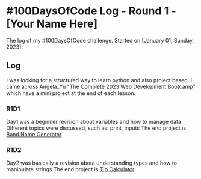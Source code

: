 # #100DaysOfCode Log - Round 1 - [Your Name Here]

The log of my #100DaysOfCode challenge. Started on [January 01, Sunday, 2023].

## Log

I was looking for a structured way to learn python and also project based.
I came across Angela_Yu "The Complete 2023 Web Development Bootcamp" which have a mini 
project at the end of each lesson.

### R1D1

Day1 was a beginner revision about variables and how to manage data
Different topics were discussed, such as: print, inputs
The end project is [Band Name Generator](https://github.com/RuiFSP/100-days-of-code/blob/f676cf83ffec04e71e1a2569ebea84a8b1fe62d2/Projects/Day1/BandNameGenerator.py)

### R1D2
Day2 was basically a revision about understanding types and how to manipulate strings
The end project is [Tip Calculator](Projects/Day2/TipCalculator.py)